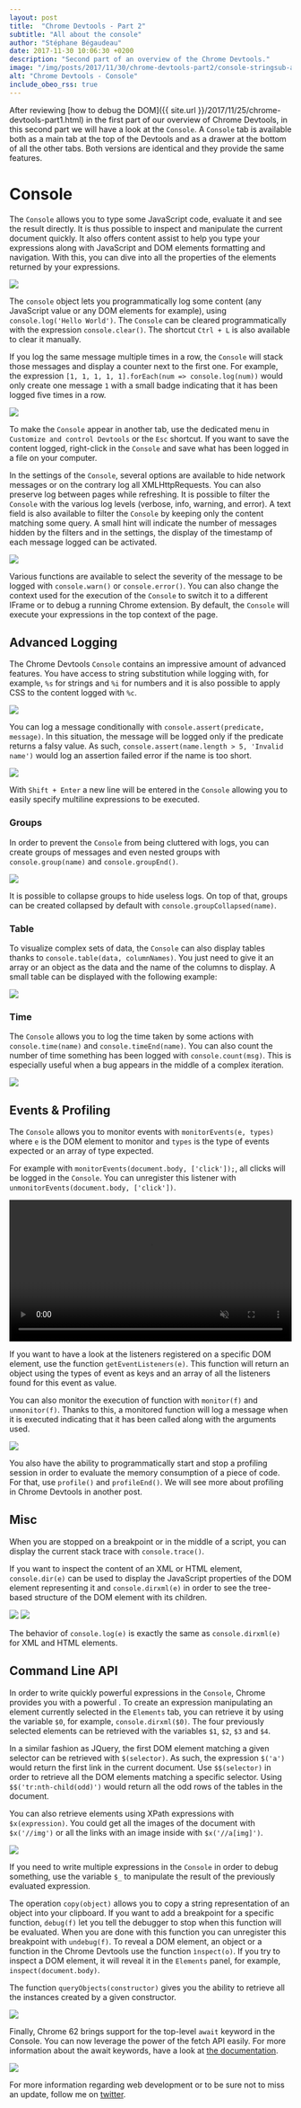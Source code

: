 ```yaml
---
layout: post
title:  "Chrome Devtools - Part 2"
subtitle: "All about the console"
author: "Stéphane Bégaudeau"
date: 2017-11-30 10:06:30 +0200
description: "Second part of an overview of the Chrome Devtools."
image: "/img/posts/2017/11/30/chrome-devtools-part2/console-stringsub-and-css.png"
alt: "Chrome Devtools - Console"
include_obeo_rss: true
---
```

After reviewing [how to debug the DOM]({{ site.url }}/2017/11/25/chrome-devtools-part1.html) in the first part of our overview of Chrome Devtools, in this second part we will have a look at the `Console`. A `Console` tab is available both as a main tab at the top of the Devtools and as a drawer at the bottom of all the other tabs. Both versions are identical and they provide the same features.

# Console

The `Console` allows you to type some JavaScript code, evaluate it and see the result directly. It is thus possible to inspect and manipulate the current document quickly. It also offers content assist to help you type your expressions along with JavaScript and DOM elements formatting and navigation. With this, you can dive into all the properties of the elements returned by your expressions.

<a href="{{ site.url }}/img/posts/2017/11/30/chrome-devtools-part2/console.png">
  <img src="{{ site.url }}/img/posts/2017/11/30/chrome-devtools-part2/console.png" class="img-fluid">
</a>

The `console` object lets you programmatically log some content (any JavaScript value or any DOM elements for example), using `console.log('Hello World')`. The `Console` can be cleared programmatically with the expression `console.clear()`. The shortcut `Ctrl + L` is also available to clear it manually.

If you log the same message multiple times in a row, the `Console` will stack those messages and display a counter next to the first one. For example, the expression `[1, 1, 1, 1, 1].forEach(num => console.log(num))` would only create one message `1` with a small badge indicating that it has been logged five times in a row.

<img src="{{ site.url }}/img/posts/2017/11/30/chrome-devtools-part2/console-stacked-messages.png" class="img-fluid img-border">

To make the `Console` appear in another tab, use the dedicated menu in `Customize and control Devtools` or the `Esc` shortcut. If you want to save the content logged, right-click in the `Console` and save what has been logged in a file on your computer.

In the settings of the `Console`, several options are available to hide network messages or on the contrary log all XMLHttpRequests. You can also preserve log between pages while refreshing. It is possible to filter the `Console` with the various log levels (verbose, info, warning, and error). A text field is also available to filter the `Console` by keeping only the content matching some query. A small hint will indicate the number of messages hidden by the filters and in the settings, the display of the timestamp of each message logged can be activated.

<img src="{{ site.url }}/img/posts/2017/11/30/chrome-devtools-part2/console-filter.png" class="img-fluid img-border">

Various functions are available to select the severity of the message to be logged with `console.warn()` or `console.error()`. You can also change the context used for the execution of the `Console` to switch it to a different IFrame or to debug a running Chrome extension. By default, the `Console` will execute your expressions in the top context of the page.

## Advanced Logging

The Chrome Devtools `Console` contains an impressive amount of advanced features. You have access to string substitution while logging with, for example, `%s` for strings and `%i` for numbers and it is also possible to apply CSS to the content logged with `%c`.

<img src="{{ site.url }}/img/posts/2017/11/30/chrome-devtools-part2/console-stringsub-and-css.png" class="img-fluid img-border">

You can log a message conditionally with `console.assert(predicate, message)`. In this situation, the message will be logged only if the predicate returns a falsy value. As such, `console.assert(name.length > 5, 'Invalid name')` would log an assertion failed error if the name is too short.

<img src="{{ site.url }}/img/posts/2017/11/30/chrome-devtools-part2/console-assert.png" class="img-fluid img-border">

With `Shift + Enter` a new line will be entered in the `Console` allowing you to easily specify multiline expressions to be executed.

### Groups

In order to prevent the `Console` from being cluttered with logs, you can create groups of messages and even nested groups with `console.group(name)` and `console.groupEnd()`.

<img src="{{ site.url }}/img/posts/2017/11/30/chrome-devtools-part2/console-groups.png" class="img-fluid img-border">

It is possible to collapse groups to hide useless logs. On top of that, groups can be created collapsed by default with `console.groupCollapsed(name)`.

### Table

To visualize complex sets of data, the `Console` can also display tables thanks to `console.table(data, columnNames)`. You just need to give it an array or an object as the data and the name of the columns to display. A small table can be displayed with the following example:

<img src="{{ site.url }}/img/posts/2017/11/30/chrome-devtools-part2/console-table.png" class="img-fluid img-border">

### Time

The `Console` allows you to log the time taken by some actions with `console.time(name)` and `console.timeEnd(name)`. You can also count the number of time something has been logged with `console.count(msg)`. This is especially useful when a bug appears in the middle of a complex iteration.

<img src="{{ site.url }}/img/posts/2017/11/30/chrome-devtools-part2/console-time-and-count.png" class="img-fluid img-border">

## Events & Profiling

The `Console` allows you to monitor events with `monitorEvents(e, types)` where `e` is the DOM element to monitor and `types` is the type of events expected or an array of type expected.

For example with `monitorEvents(document.body, ['click']);`, all clicks will be logged in the `Console`. You can unregister this listener with `unmonitorEvents(document.body, ['click'])`.

<video src="{{ site.url }}/img/posts/2017/11/30/chrome-devtools-part2/monitor-events.mp4" style="width: 100%;" loop muted autoplay playsinline></video>

If you want to have a look at the listeners registered on a specific DOM element, use the function `getEventListeners(e)`. This function will return an object using the types of event as keys and an array of all the listeners found for this event as value.

You can also monitor the execution of function with `monitor(f)` and `unmonitor(f)`. Thanks to this, a monitored function will log a message when it is executed indicating that it has been called along with the arguments used.

<img src="{{ site.url }}/img/posts/2017/11/30/chrome-devtools-part2/console-monitor.png" class="img-fluid img-border">

You also have the ability to programmatically start and stop a profiling session in order to evaluate the memory consumption of a piece of code. For that, use `profile()` and `profileEnd()`. We will see more about profiling in Chrome Devtools in another post.

## Misc

When you are stopped on a breakpoint or in the middle of a script, you can display the current stack trace with `console.trace()`.

If you want to inspect the content of an XML or HTML element, `console.dir(e)` can be used to display the JavaScript properties of the DOM element representing it and `console.dirxml(e)` in order to see the tree-based structure of the DOM element with its children.

<img src="{{ site.url }}/img/posts/2017/11/30/chrome-devtools-part2/console-dir.png" class="img-fluid img-border">

<img src="{{ site.url }}/img/posts/2017/11/30/chrome-devtools-part2/console-dirxml.png" class="img-fluid img-border">

The behavior of `console.log(e)` is exactly the same as `console.dirxml(e)` for XML and HTML elements.

## Command Line API

In order to write quickly powerful expressions in the `Console`, Chrome provides you with a powerful . To create an expression manipulating an element currently selected in the `Elements` tab, you can retrieve it by using the variable `$0`, for example, `console.dirxml($0)`. The four previously selected elements can be retrieved with the variables `$1`, `$2`, `$3` and `$4`.

In a similar fashion as JQuery, the first DOM element matching a given selector can be retrieved with `$(selector)`. As such, the expression `$('a')` would return the first link in the current document. Use `$$(selector)` in order to retrieve all the DOM elements matching a specific selector. Using `$$('tr:nth-child(odd)')` would return all the odd rows of the tables in the document.

You can also retrieve elements using XPath expressions with `$x(expression)`. You could get all the images of the document with `$x('//img')` or all the links with an image inside with `$x('//a[img]')`.

<img src="{{ site.url }}/img/posts/2017/11/30/chrome-devtools-part2/console-xpath.png" class="img-fluid img-border">

If you need to write multiple expressions in the `Console` in order to debug something, use the variable `$_` to manipulate the result of the previously evaluated expression.

The operation `copy(object)` allows you to copy a string representation of an object into your clipboard. If you want to add a breakpoint for a specific function, `debug(f)` let you tell the debugger to stop when this function will be evaluated. When you are done with this function you can unregister this breakpoint with `undebug(f)`. To reveal a DOM element, an object or a function in the Chrome Devtools use the function `ìnspect(o)`. If you try to inspect a DOM element, it will reveal it in the `Elements` panel, for example, `inspect(document.body)`.

The function `queryObjects(constructor)` gives you the ability to retrieve all the instances created by a given constructor.

<img src="{{ site.url }}/img/posts/2017/11/30/chrome-devtools-part2/console-queryobjects.png" class="img-fluid img-border">

Finally, Chrome 62 brings support for the top-level `await` keyword in the Console. You can now leverage the power of the fetch API easily. For more information about the await keywords, have a look at [the documentation](https://developer.mozilla.org/en-US/docs/Web/JavaScript/Reference/Operators/await).

<img src="{{ site.url }}/img/posts/2017/11/30/chrome-devtools-part2/console-await.png" class="img-fluid img-border">

For more information regarding web development or to be sure not to miss an update, follow me on [twitter](https://www.twitter.com/sbegaudeau).